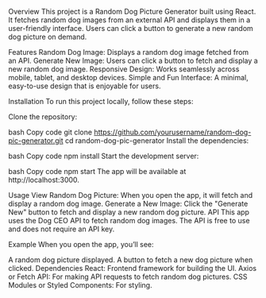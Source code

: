 Overview
This project is a Random Dog Picture Generator built using React. It fetches random dog images from an external API and displays them in a user-friendly interface. Users can click a button to generate a new random dog picture on demand.

Features
Random Dog Image: Displays a random dog image fetched from an API.
Generate New Image: Users can click a button to fetch and display a new random dog image.
Responsive Design: Works seamlessly across mobile, tablet, and desktop devices.
Simple and Fun Interface: A minimal, easy-to-use design that is enjoyable for users.


Installation
To run this project locally, follow these steps:

Clone the repository:

bash
Copy code
git clone https://github.com/yourusername/random-dog-pic-generator.git
cd random-dog-pic-generator
Install the dependencies:

bash
Copy code
npm install
Start the development server:

bash
Copy code
npm start
The app will be available at http://localhost:3000.

Usage
View Random Dog Picture: When you open the app, it will fetch and display a random dog image.
Generate a New Image: Click the "Generate New" button to fetch and display a new random dog picture.
API
This app uses the Dog CEO API to fetch random dog images. The API is free to use and does not require an API key.

Example
When you open the app, you’ll see:

A random dog picture displayed.
A button to fetch a new dog picture when clicked.
Dependencies
React: Frontend framework for building the UI.
Axios or Fetch API: For making API requests to fetch random dog pictures.
CSS Modules or Styled Components: For styling.
